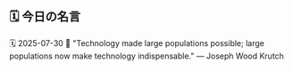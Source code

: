 ## 🗓️ 今日の名言

<!--START_SECTION:quote-->
🗓️ 2025-07-30
💬 "Technology made large populations possible; large populations now make technology indispensable." — Joseph Wood Krutch
<!--END_SECTION:quote-->
